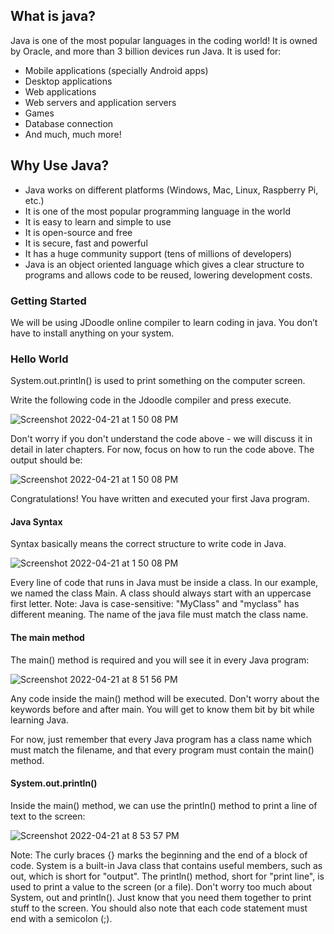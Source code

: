 <h2>What is java?</h2>

Java is one of the most popular languages in the coding world! It is owned by Oracle, and more than 3 billion devices run Java.
It is used for:
* Mobile applications (specially Android apps)
* Desktop applications
* Web applications
* Web servers and application servers
* Games
* Database connection
* And much, much more!

<h2>Why Use Java?</h2>

* Java works on different platforms (Windows, Mac, Linux, Raspberry Pi, etc.)
* It is one of the most popular programming language in the world
* It is easy to learn and simple to use
* It is open-source and free
* It is secure, fast and powerful
* It has a huge community support (tens of millions of developers)
* Java is an object oriented language which gives a clear structure to programs and allows code to be reused, lowering development costs.

<h3>Getting Started </h3>

We will be using JDoodle online compiler to learn coding in java. You don’t have to install anything on your system.

<h3>Hello World</h3>

System.out.println() is used to print something on the computer screen.

Write the following code in the Jdoodle compiler and press execute.

![Screenshot 2022-04-21 at 1 50 08 PM](https://user-images.githubusercontent.com/100328396/164412746-8612b915-4b68-446d-9523-5190e98f2a13.png)

Don't worry if you don't understand the code above - we will discuss it in detail in later chapters. For now, focus on how to run the code above.
The output should be:

![Screenshot 2022-04-21 at 1 50 08 PM](https://user-images.githubusercontent.com/100328396/164413136-335e3465-a33a-486e-bdf4-1ca8f1ea35ee.png)

Congratulations! You have written and executed your first Java program.

<h4>Java Syntax</h4>

Syntax basically means the correct structure to write code in Java.

![Screenshot 2022-04-21 at 1 50 08 PM](https://user-images.githubusercontent.com/100328396/164413593-63b5a393-179e-445d-a317-c0d408b6f3c0.png)

Every line of code that runs in Java must be inside a class. In our example, we named the class Main. A class should always start with an uppercase first letter.
Note: Java is case-sensitive: "MyClass" and "myclass" has different meaning.
The name of the java file must match the class name.

<h4> The main method </h4>

The main() method is required and you will see it in every Java program:

![Screenshot 2022-04-21 at 8 51 56 PM](https://user-images.githubusercontent.com/100328396/164491570-81715b34-78c8-42ef-8f8a-4d66bce44f5a.png)

<p>Any code inside the main() method will be executed. Don't worry about the keywords before and after main. You will get to know them bit by bit while learning Java.</p>
For now, just remember that every Java program has a class name which must match the filename, and that every program must contain the main() method.

<h4> System.out.println() </h4>

Inside the main() method, we can use the println() method to print a line of text to the screen:

![Screenshot 2022-04-21 at 8 53 57 PM](https://user-images.githubusercontent.com/100328396/164491963-a80666c3-b895-4342-995a-02e7bcc4031a.png)

Note: The curly braces {} marks the beginning and the end of a block of code.
System is a built-in Java class that contains useful members, such as out, which is short for "output". The println() method, short for "print line", is used to print a value to the screen (or a file).
Don't worry too much about System, out and println(). Just know that you need them together to print stuff to the screen.
You should also note that each code statement must end with a semicolon (;).




